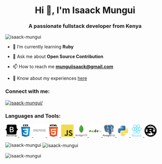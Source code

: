 <h1 align="center">Hi 👋, I'm Isaack Mungui</h1>
<h3 align="center">A passionate fullstack developer from Kenya</h3>

<p align="left"> <img src="https://komarev.com/ghpvc/?username=isaack-mungui&label=Profile%20views&color=0e75b6&style=flat" alt="isaack-mungui" /> </p>

- 🌱 I’m currently learning **Ruby**

- 💬 Ask me about **Open Source Contribution**

- 📫 How to reach me **munguiisaack@gmail.com**

- 📄 Know about my experiences [here](https://docs.google.com/document/d/1tfZxq7N-3imr7A5gPTw98pKyTFpQr72jeLsy24x3amc/edit?usp=sharing)

<h3 align="left">Connect with me:</h3>
<p align="left">
<a href="https://linkedin.com/in/isaack-mungui/" target="blank"><img align="center" src="https://raw.githubusercontent.com/rahuldkjain/github-profile-readme-generator/master/src/images/icons/Social/linked-in-alt.svg" alt="isaack-mungui/" height="30" width="40" /></a>
</p>

<h3 align="left">Languages and Tools:</h3>
<p align="left"> <a href="https://getbootstrap.com" target="_blank" rel="noreferrer"> <img src="https://raw.githubusercontent.com/devicons/devicon/master/icons/bootstrap/bootstrap-plain-wordmark.svg" alt="bootstrap" width="40" height="40"/> </a> <a href="https://www.w3schools.com/css/" target="_blank" rel="noreferrer"> <img src="https://raw.githubusercontent.com/devicons/devicon/master/icons/css3/css3-original-wordmark.svg" alt="css3" width="40" height="40"/> </a> <a href="https://expressjs.com" target="_blank" rel="noreferrer"> <img src="https://raw.githubusercontent.com/devicons/devicon/master/icons/express/express-original-wordmark.svg" alt="express" width="40" height="40"/> </a> <a href="https://www.w3.org/html/" target="_blank" rel="noreferrer"> <img src="https://raw.githubusercontent.com/devicons/devicon/master/icons/html5/html5-original-wordmark.svg" alt="html5" width="40" height="40"/> </a> <a href="https://developer.mozilla.org/en-US/docs/Web/JavaScript" target="_blank" rel="noreferrer"> <img src="https://raw.githubusercontent.com/devicons/devicon/master/icons/javascript/javascript-original.svg" alt="javascript" width="40" height="40"/> </a> <a href="https://www.mongodb.com/" target="_blank" rel="noreferrer"> <img src="https://raw.githubusercontent.com/devicons/devicon/master/icons/mongodb/mongodb-original-wordmark.svg" alt="mongodb" width="40" height="40"/> </a> <a href="https://nodejs.org" target="_blank" rel="noreferrer"> <img src="https://raw.githubusercontent.com/devicons/devicon/master/icons/nodejs/nodejs-original-wordmark.svg" alt="nodejs" width="40" height="40"/> </a> <a href="https://www.postgresql.org" target="_blank" rel="noreferrer"> <img src="https://raw.githubusercontent.com/devicons/devicon/master/icons/postgresql/postgresql-original-wordmark.svg" alt="postgresql" width="40" height="40"/> </a> <a href="https://www.python.org" target="_blank" rel="noreferrer"> <img src="https://raw.githubusercontent.com/devicons/devicon/master/icons/python/python-original.svg" alt="python" width="40" height="40"/> </a> <a href="https://reactjs.org/" target="_blank" rel="noreferrer"> <img src="https://raw.githubusercontent.com/devicons/devicon/master/icons/react/react-original-wordmark.svg" alt="react" width="40" height="40"/> </a> <a href="https://www.rust-lang.org" target="_blank" rel="noreferrer"> <img src="https://raw.githubusercontent.com/devicons/devicon/master/icons/rust/rust-plain.svg" alt="rust" width="40" height="40"/> </a> </p>

<p><img align="left" src="https://github-readme-stats.vercel.app/api/top-langs?username=isaack-mungui&show_icons=true&locale=en&layout=compact" alt="isaack-mungui" /></p>

<p>&nbsp;<img align="center" src="https://github-readme-stats.vercel.app/api?username=isaack-mungui&show_icons=true&locale=en" alt="isaack-mungui" /></p>

<p><img align="center" src="https://github-readme-streak-stats.herokuapp.com/?user=isaack-mungui&" alt="isaack-mungui" /></p>
